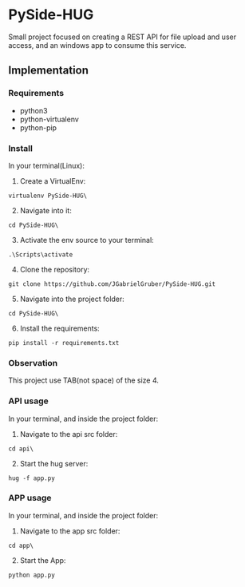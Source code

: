 # PySide-HUG
Small project focused on creating a REST API for file upload and user access, and an windows app to consume this service. 

## Implementation

### Requirements

* python3
* python-virtualenv
* python-pip
### Install

In your terminal(Linux):

1. Create a VirtualEnv:
```
virtualenv PySide-HUG\
```
2. Navigate into it:
```
cd PySide-HUG\
```
3. Activate the env source to your terminal:
```
.\Scripts\activate
```
4. Clone the repository:
```
git clone https://github.com/JGabrielGruber/PySide-HUG.git
```
5. Navigate into the project folder:
```
cd PySide-HUG\
```
6. Install the requirements:
```
pip install -r requirements.txt
```

### Observation
This project use TAB(not space) of the size 4.

### API usage
In your terminal, and inside the project folder:

1. Navigate to the api src folder:
```
cd api\
```
2. Start the hug server:
```
hug -f app.py
```

### APP usage
In your terminal, and inside the project folder:

1. Navigate to the app src folder:
```
cd app\
```
2. Start the App:
```
python app.py
```

